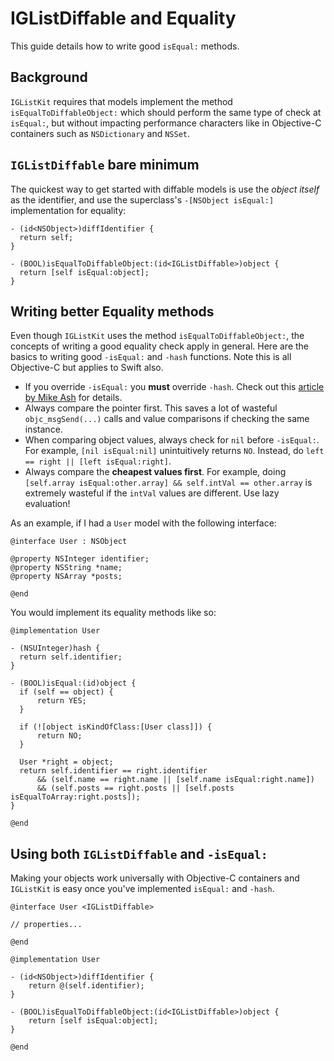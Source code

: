# IGListDiffable and Equality

This guide details how to write good `isEqual:` methods. 

## Background

`IGListKit` requires that models implement the method `isEqualToDiffableObject:` which should perform the same type of check at `isEqual:`, but without impacting performance characters like in Objective-C containers such as `NSDictionary` and `NSSet`.

## `IGListDiffable` bare minimum

The quickest way to get started with diffable models is use the _object itself_ as the identifier, and use the superclass's `-[NSObject isEqual:]` implementation for equality:

```objc
- (id<NSObject>)diffIdentifier {
  return self;
}

- (BOOL)isEqualToDiffableObject:(id<IGListDiffable>)object {
  return [self isEqual:object];
}
```

## Writing better Equality methods

Even though `IGListKit` uses the method `isEqualToDiffableObject:`, the concepts of writing a good equality check apply in general. Here are the basics to writing good `-isEqual:` and `-hash` functions. Note this is all Objective-C but applies to Swift also.

- If you override `-isEqual:` you **must** override `-hash`. Check out this [article by Mike Ash](https://www.mikeash.com/pyblog/friday-qa-2010-06-18-implementing-equality-and-hashing.html) for details.
- Always compare the pointer first. This saves a lot of wasteful `objc_msgSend(...)` calls and value comparisons if checking the same instance.
- When comparing object values, always check for `nil` before `-isEqual:`. For example, `[nil isEqual:nil]` unintuitively returns `NO`. Instead, do `left == right || [left isEqual:right]`.
- Always compare the **cheapest values first**. For example, doing `[self.array isEqual:other.array] && self.intVal == other.array` is extremely wasteful if the `intVal` values are different. Use lazy evaluation!

As an example, if I had a `User` model with the following interface:

```objc
@interface User : NSObject

@property NSInteger identifier;
@property NSString *name;
@property NSArray *posts;

@end
```

You would implement its equality methods like so:

```objc
@implementation User

- (NSUInteger)hash {
  return self.identifier;
}

- (BOOL)isEqual:(id)object {
  if (self == object) { 
      return YES;
  }
  
  if (![object isKindOfClass:[User class]]) {
      return NO;
  }

  User *right = object;
  return self.identifier == right.identifier 
      && (self.name == right.name || [self.name isEqual:right.name])
      && (self.posts == right.posts || [self.posts isEqualToArray:right.posts]);
}

@end
```

## Using both `IGListDiffable` and `-isEqual:`

Making your objects work universally with Objective-C containers and `IGListKit` is easy once you've implemented `isEqual:` and `-hash`.

```objc
@interface User <IGListDiffable>

// properties...

@end

@implementation User

- (id<NSObject>)diffIdentifier {
    return @(self.identifier);
}

- (BOOL)isEqualToDiffableObject:(id<IGListDiffable>)object {
    return [self isEqual:object];
}

@end
```
